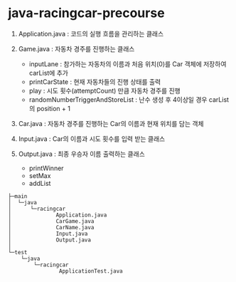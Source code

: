 # java-racingcar-precourse

1. Application.java : 코드의 실행 흐름을 관리하는 클래스


2. Game.java : 자동차 경주를 진행하는 클래스
    * inputLane : 참가하는 자동차의 이름과 처음 위치(0)를 Car 객체에 저장하여 carList에 추가
    * printCarState : 현재 자동차들의 진행 상태를 출력
    * play : 시도 횟수(attemptCount) 만큼 자동차 경주를 진행
    * randomNumberTriggerAndStoreList : 난수 생성 후 4이상일 경우 carList의 position + 1

3. Car.java : 자동차 경주를 진행하는 Car의 이름과 현재 위치를 담는 객체


4. Input.java : Car의 이름과 시도 횟수를 입력 받는 클래스


5. Output.java : 최종 우승자 이름 출력하는 클래스
   * printWinner
   * setMax
   * addList

````
├─main
│  └─java
│      └─racingcar
│              Application.java
│              CarGame.java
│              CarName.java
│              Input.java
│              Output.java
│
└─test
    └─java
        └─racingcar
                ApplicationTest.java
